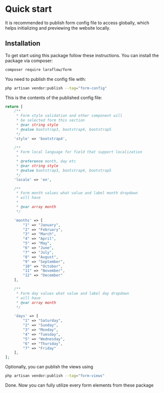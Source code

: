 # Quick start

It is recommended to publish form config file to access globally, which helps initializing and previewing the website
locally.

## Installation

To get start using this package follow these instructions. You can install the package via composer:

```bash
composer require laraflow/form
```

You need to publish the config file with:

```bash
php artisan vendor:publish --tag="form-config"
```

This is the contents of the published config file:

```php
return [
    /**
     * Form style validation and other component will
     * be selected form this section
     * @var string style
     * @value bootstrap3, bootstrap4, bootstrap5
     */
    'style' => 'bootstrap4',

    /**
     * Form local language for field that support localization
     *
     * @reference month, day etc
     * @var string style
     * @value bootstrap3, bootstrap4, bootstrap5
     */
    'locale' => 'en',

    /**
     * Form month values what value and label month dropdown
     * will have
     *
     * @var array month
     */

    'months' => [
        "1" => "January",
        "2" => "February",
        "3" => "March",
        "4" => "April",
        "5" => "May",
        "6" => "June",
        "7" => "July",
        "8" => "August",
        "9" => "September",
        "10" => "October",
        "11" => "November",
        "12" => "December"
    ],

    /**
     * Form day values what value and label day dropdown
     * will have
     * @var array month
     */

    'days' => [
        "1" => "Saturday",
        "2" => "Sunday",
        "3" => "Monday",
        "4" => "Tuesday",
        "5" => "Wednesday",
        "6" => "Thursday",
        "7" => "Friday"
    ],
];
```

Optionally, you can publish the views using

```bash
php artisan vendor:publish --tag="form-views"
```

Done. Now you can fully utilize every form elements from these package
